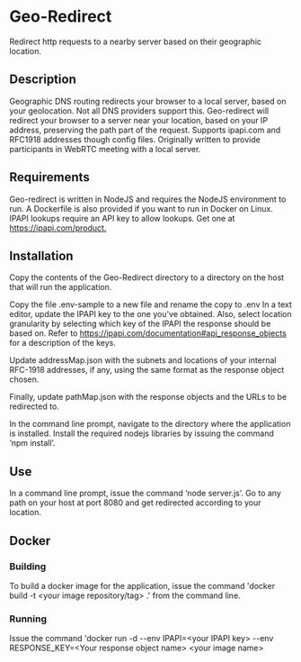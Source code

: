 # Geo-Redirect

Redirect http requests to a nearby server based on their geographic location.

## Description

Geographic DNS routing redirects your browser to a local server, based on your geolocation. Not all DNS providers support this. Geo-redirect will redirect your browser to a server near your location, based on your IP address, preserving the path part of the request. Supports ipapi.com and RFC1918 addresses though config files. Originally written to provide participants in WebRTC meeting with a local server.

## Requirements

Geo-redirect is written in NodeJS and requires the NodeJS environment to run. A Dockerfile is also provided if you want to run in Docker on Linux. IPAPI lookups require an API key to allow lookups. Get one at <https://ipapi.com/product.>

## Installation

Copy the contents of the Geo-Redirect directory to a directory on the host that will run the application.

Copy the file .env-sample to a new file and rename the copy to .env
In a text editor, update the IPAPI key to the one you've obtained. Also, select location granularity by selecting which key of the IPAPI the response should be based on. Refer to <https://ipapi.com/documentation#api_response_objects> for a description of the keys.

Update addressMap.json with the subnets and locations of your internal RFC-1918 addresses, if any, using the same format as the response object chosen.

Finally, update pathMap.json with the response objects and the URLs to be redirected to.

In the command line prompt, navigate to the directory where the application is installed. Install the required nodejs libraries by issuing the command ‘npm install’.

## Use

In a command line prompt, issue the command ‘node server.js’.
Go to any path on your host at port 8080 and get redirected according to your location.

## Docker

### Building
To build a docker image for the application, issue the command 'docker build -t \<your image repository/tag\> .' from the command line.

### Running
Issue the command 'docker run -d --env IPAPI=\<your IPAPI key\> --env RESPONSE_KEY=\<Your response object name\> \<your image name\>
